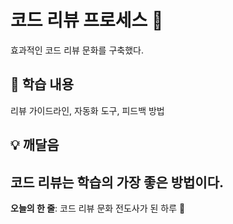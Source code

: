 # 코드 리뷰 프로세스 👥
효과적인 코드 리뷰 문화를 구축했다.
## 📝 학습 내용
리뷰 가이드라인, 자동화 도구, 피드백 방법
## 💡 깨달음
코드 리뷰는 학습의 가장 좋은 방법이다.
---
**오늘의 한 줄**: 코드 리뷰 문화 전도사가 된 하루 🤝
